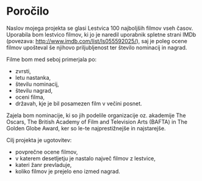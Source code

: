 # Poročilo
Naslov mojega projekta se glasi Lestvica 100 najboljših filmov vseh časov. Uporabila bom lestvico filmov, ki jo je naredil uporabnik spletne strani IMDb (povezava: http://www.imdb.com/list/ls055592025/), saj je poleg ocene filmov upošteval še njihovo priljubljenost ter število nominacij in nagrad.

Filme bom med seboj primerjala po:
- zvrsti,
- letu nastanka,
- številu nominacij,
- številu nagrad,
- oceni filma, 
- državah, kje je bil posamezen film v večini posnet.

Zajela bom nominacije, ki so jih podelile organizacije oz. akademije The Oscars, The British Academy of Film and Television Arts (BAFTA) in The Golden Globe Award, ker so le-te najprestižnejše in najstarejše.  

Cilj projekta je ugotovitev:
- povprečne ocene filmov,
- v katerem desetljetju je nastalo največ filmov z lestvice,
- kateri žanr prevladuje,
- koliko filmov je prejelo eno izmed nagrad. 
